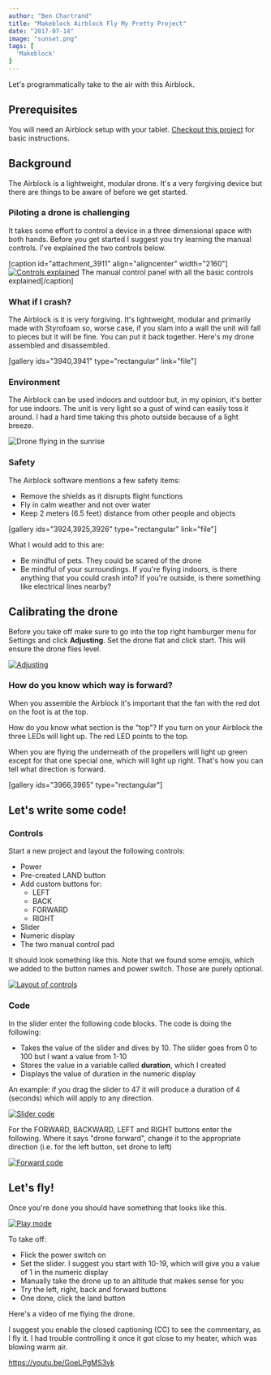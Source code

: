 ```yaml
---
author: "Ben Chartrand"
title: "Makeblock Airblock Fly My Pretty Project"
date: "2017-07-14"
image: "sunset.png"
tags: [
  'Makeblock'
]
---
```


Let's programmatically take to the air with this Airblock.

## Prerequisites

You will need an Airblock setup with your tablet. [Checkout this project](https://liftcodeplay.com/2017/06/28/makeblock-airblock-hovercraft-dance-project/) for basic instructions.

## Background

The Airblock is a lightweight, modular drone. It's a very forgiving device but there are things to be aware of before we get started.

### Piloting a drone is challenging

It takes some effort to control a device in a three dimensional space with both hands. Before you get started I suggest you try learning the manual controls. I've explained the two controls below.

\[caption id="attachment\_3911" align="aligncenter" width="2160"\][![Controls explained](images/img_0122.png)](https://liftcodeplay.files.wordpress.com/2017/07/img_0122.png) The manual control panel with all the basic controls explained\[/caption\]

### What if I crash?

The Airblock is it is very forgiving. It's lightweight, modular and primarily made with Styrofoam so, worse case, if you slam into a wall the unit will fall to pieces but it will be fine. You can put it back together. Here's my drone assembled and disassembled.

\[gallery ids="3940,3941" type="rectangular" link="file"\]

### Environment

The Airblock can be used indoors and outdoor but, in my opinion, it's better for use indoors. The unit is very light so a gust of wind can easily toss it around. I had a hard time taking this photo outside because of a light breeze.

![Drone flying in the sunrise](images/img_20170630_073134.jpg)

### Safety

The Airblock software mentions a few safety items:

- Remove the shields as it disrupts flight functions
- Fly in calm weather and not over water
- Keep 2 meters (6.5 feet) distance from other people and objects

\[gallery ids="3924,3925,3926" type="rectangular" link="file"\]

What I would add to this are:

- Be mindful of pets. They could be scared of the drone
- Be mindful of your surroundings. If you're flying indoors, is there anything that you could crash into? If you're outside, is there something like electrical lines nearby?

## Calibrating the drone

Before you take off make sure to go into the top right hamburger menu for Settings and click **Adjusting**. Set the drone flat and click start. This will ensure the drone flies level.

[![Adjusting](images/img_0119.png)](https://liftcodeplay.files.wordpress.com/2017/07/img_0119.png)

### How do you know which way is forward?

When you assemble the Airblock it's important that the fan with the red dot on the foot is at the top.

How do you know what section is the "top"? If you turn on your Airblock the three LEDs will light up. The red LED points to the top.

When you are flying the underneath of the propellers will light up green except for that one special one, which will light up right. That's how you can tell what direction is forward.

\[gallery ids="3966,3965" type="rectangular"\]

## Let's write some code!

### Controls

Start a new project and layout the following controls:

- Power
- Pre-created LAND button
- Add custom buttons for:
    - LEFT
    - BACK
    - FORWARD
    - RIGHT
- Slider
- Numeric display
- The two manual control pad

It should look something like this. Note that we found some emojis, which we added to the button names and power switch. Those are purely optional.

[![Layout of controls](images/img_0118.png)](https://liftcodeplay.files.wordpress.com/2017/07/img_0118.png)

### Code

In the slider enter the following code blocks. The code is doing the following:

- Takes the value of the slider and dives by 10. The slider goes from 0 to 100 but I want a value from 1-10
- Stores the value in a variable called **duration**, which I created
- Displays the value of duration in the numeric display

An example: if you drag the slider to 47 it will produce a duration of 4 (seconds) which will apply to any direction.

[![Slider code](images/img_0110.png)](https://liftcodeplay.files.wordpress.com/2017/07/img_0110.png)

For the FORWARD, BACKWARD, LEFT and RIGHT buttons enter the following. Where it says "drone forward", change it to the appropriate direction (i.e. for the left button, set drone to left)

[![Forward code](images/img_0108.png)](https://liftcodeplay.files.wordpress.com/2017/07/img_0108.png)

## Let's fly!

Once you're done you should have something that looks like this.

[![Play mode](images/img_0109.png)](https://liftcodeplay.files.wordpress.com/2017/07/img_0109.png)

To take off:

- Flick the power switch on
- Set the slider. I suggest you start with 10-19, which will give you a value of 1 in the numeric display
- Manually take the drone up to an altitude that makes sense for you
- Try the left, right, back and forward buttons
- One done, click the land button

Here's a video of me flying the drone.

I suggest you enable the closed captioning (CC) to see the commentary, as I fly it. I had trouble controlling it once it got close to my heater, which was blowing warm air.

https://youtu.be/GoeLPgMS3yk

